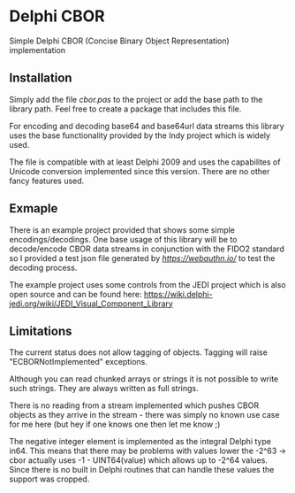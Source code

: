 # Delphi CBOR

Simple Delphi CBOR (Concise Binary Object Representation) implementation

## Installation ##

Simply add the file _cbor.pas_ to the project or add the base path to the library path.
Feel free to create a package that includes this file. 

For encoding and decoding base64 and base64url data streams this library uses the base functionality provided
by the Indy project which is widely used. 

The file is compatible with at least Delphi 2009 and uses the capabilites of Unicode conversion implemented
since this version. There are no other fancy features used.

## Exmaple ##

There is an example project provided that shows some simple encodings/decodings. One base usage of this library will be
to decode/encode CBOR data streams in conjunction with the FIDO2 standard so I provided a test json file generated
by _https://webauthn.io/_ to test the decoding process. 

The example project uses some controls from the JEDI project which is also open source and can be found here:
https://wiki.delphi-jedi.org/wiki/JEDI_Visual_Component_Library

## Limitations ##

The current status does not allow tagging of objects. Tagging will raise "ECBORNotImplemented" exceptions.

Although you can read chunked arrays or strings it is not possible to write such strings. They are always written
as full strings.

There is no reading from a stream implemented which pushes CBOR objects as they arrive in the stream - there was simply
no known use case for me here (but hey if one knows one then let me know ;)

The negative integer element is implemented as the integral Delphi type in64. This means that there may be problems with
values lower the -2^63 -> cbor actually uses -1 - UINT64(value) which allows up to -2^64 values. Since there is no built in
Delphi routines that can handle these values the support was cropped.